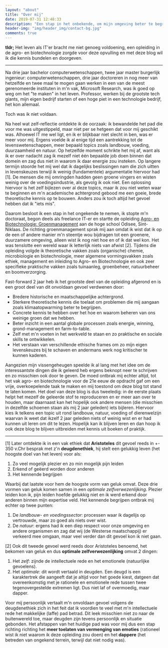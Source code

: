 ```yaml
---
layout: "about"
title: "Over mij"
date: 2019-07-31 12:48:33
description: "Een stap in het onbekende, om mijn omgeving beter te begrijpen en bewustere keuzes te maken."
header-img: "img/header_img/contact-bg.jpg"
comments: true
---
```


**tldr;** Het leven als IT'er bracht me niet genoeg voldoening, een opleiding in de agro- en biotechnologie zorgde voor deze opvulling en met deze blog wil ik die kennis bundelen en doorgeven.

---

Na drie jaar bachelor computerwetenschappen, twee jaar master burgerlijk ingenieur: computerwetenschappen, drie jaar doctoreren in nog meer van hetzelfde en twee maal te mogen gaan werken in een van de meest gerenomeerde instituten in m'n vak, Microsoft Research, was ik goed op weg om het "te maken" in het leven. Professor, werken bij de grootste tech giants, mijn eigen bedrijf starten of een hoge piet in een technologie bedrijf, het kon allemaal.

Toch was ik niet voldaan.

Na heel wat zelf-reflectie ontdekte ik de oorzaak: ik bewandelde het pad die voor me was uitgestippeld, maar niet per se hetgeen dat voor mij geschikt was. Alhoewel IT me wel ligt, en ik er blijkbaar niet slecht in ben, was er meer voor mij. Ergens voelde ik al enige tijd een aantrekking tot de levenswetenschappen, meer bepaald topics zoals landbouw, voeding, duurzaamheid en natuur. Op hetzelfde moment schrikte het mij af, want als ik er over nadacht zag ik mezelf niet één bepaalde job doen binnen dat domein en zag dus niet in waarom ik daar energie zou insteken. Op langere termijn stoorde het mij wel dat ik dagelijks beslissingen nam die zich uitten in levenskeuzes terwijl ik weinig (fundamentele) argumentatie hiervoor had [1]. De mensen die mij omringden hadden geen groene vingers en wisten weinig over de voedingsindustrie, als gevolg ik ook niet. Een oplossing hiervoor is het zelf bijlezen over al deze topics, maar ik zou niet weten waar te beginnen en m'n academische achtergrond gebood me een goeie, brede theoretische kennis op te bouwen. Anders zou ik toch altijd het gevoel hebben dat ik "iets mis".

Daarom besloot ik een stap in het ongekende te nemen, ik stopte m'n doctoraat, begon deels als freelance IT-er en startte de opleiding [Agro- en Biotechnologie: Groenmanagement](https://www.odisee.be/nl/agro-en-biotechnologie) aan de hoge school Odisee, Sint-Niklaas. De richting groenmanagement sprak mij aan omdat ik wist dat ik op de een of andere manier m'n steentje wou bijdragen tot een groenere, duurzamere omgeving, alleen wist ik nog niet hoe en of ik dat wel kon. Het was tenslotte een wereld waar ik letterlijk niets van afwist [2]. Tijdens die opleiding volgde ik theoretische vakken zoals (organische) chemie, microbiologie en biotechnologie, meer algemene vormingsvakken zoals ethiek, management en inleiding to Agro- en Biotechnologie en ook zeer specifieke praktische vakken zoals tuinaanleg, groenbeheer, natuurbeheer en boomverzorging.

Fast-forward 2 jaar heb ik het grootste deel van de opleiding afgerond en is een groot deel van dit onvoldaan gevoel verdwenen door:
- Bredere historische en maatschappelijke achtergrond.
- Sterkere theoretische kennis die toelaat om problemen die mij aangaan zoals klimaatopwarming beter te begrijpen.
- Concrete kennis te hebben over het hoe en waarom beheren van ons weinige groen dat we hebben.
- Beter inzicht in een aantal globale processen zoals energie, winning, grond-management en farm-to-table.
- Zelf met m'n voeten in het werkveld te staan en zo praktische en sociale skills te ontwikkelen.
- Het verstaan van verschillende ethische frames om zo mijn eigen levenskeuzes bij te schaven en andermans werk nog kritischer te kunnen kaderen.

Aangezien mijn vissengeheugen speelde ik al lang met het idee om de interessantste dingen die ik geleerd heb ergens beknopt neer te schrijven en zo misschien ook door te geven. De moed ontbrak mij echter altijd, tot het vak agro- en biotechnologie voor de 21e eeuw de opdracht gaf om een vrije, overkoepelende taak te maken en mij toestond om deze blog tot stand te laten komen. Het doel van deze blog is dus tweeledig: in de eerste plaats helpt het mezelf de geleerde stof te reproduceren en er meer aan over te houden, maar daarnaast kan het hopelijk ook andere mensen (die misschien in dezelfde schoenen staan als mij 2 jaar geleden) iets bijleren. Hiervoor kies ik telkens een topic uit rond landbouw, natuur, voeding of dierenwelzijn waarvan ik weet dat ikzelf 2 jaar geleden niets of weinig wist en er had kunnen uit leren om dit te lezen. Hopelijk kan ik blijven leren en dan hoop ik ook deze blog te blijven uitbreiden met kennis uit boeken of praktijk.

---

[1] Later ontdekte ik in een vak ethiek dat **Aristoteles** dit gevoel reeds in +- 350 v.Chr besprak met z'n **deugdenethiek**, hij stelt een gelukkig leven (het hoogste doel van het leven) voor als:
  1. Zo veel mogelijk plezier en zo min mogelijk pijn leiden
  2. Erkend of geëerd worden door anderen
  3. Het kennende begrijpen

  Waarbij dat laatste voor hem de hoogste vorm van geluk omvat. Deze drie vormen van geluk komen samen in een *optimale zelfverwezenlijking*. Plezier leiden kon ik, pijn leiden hoefde gelukkig niet en ik werd erkend door anderen binnen mijn expertise veld. Het kennende begrijpen ontbrak mij echter op twee punten: 
  1. De *landbouw- en voedingssector*: processen waar ik dagelijs op vertrouwde, maar zo goed als niets over wist.
  2. De *natuur*: ergens had ik een diep respect voor onze omgeving en andere organismen en zag dat wij (de Westerse maatschappij) er verkeerd mee omgaan, maar veel verder dan dit gevoel kon ik niet gaan.

[2] Ook dit tweede gevoel werd reeds door Aristoteles benoemd, het bekomen van geluk en dus **optimale zelfverwezenlijking** omvat 2 dingen:
  1. Het *zelf*: zijnde de intellectuele rede en het emotionele (natuurlijke gevoelens).
  2. Het *optimale*: dit wordt vertaald in deugden. Een deugd is een karaktertrek die aangeeft dat je altijd voor het goede kiest, datgeen dat overeenkomstig met je rationele en emotionele rede tussen twee tegenovergestelde extremen ligt. Dus niet laf of overmoedig, maar dapper.

  Voor mij persoonlijk vertaalt m'n onvoldaan gevoel volgens de deugdenethiek zich in het feit dat ik voordien te veel met m'n intellectuele rede het makkelijke (laffe) pad betrad. Dit leek misschien niet zo naar de buitenwereld toe, maar deugden zijn tevens persoonlijk en situatie gebonden. Het afstappen van het huidige pad was voor mij dus een stap richting richting het **meer toelaten van vermenging van emoties** (rationeel wist ik niet waarom ik deze opleiding zou doen) en het **dappere** (het betreden van ongekend terrein, terwijl dat niet nodig was).